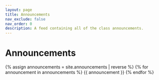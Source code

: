 ```yaml
---
layout: page
title: Announcements
nav_exclude: false
nav_order: 0
description: A feed containing all of the class announcements.
---
```


# Announcements

<!-- Announcements are stored in the `_announcements` directory and rendered according to the layout file, `_layouts/announcement.html`. -->

{% assign announcements = site.announcements | reverse %}
{% for announcement in announcements %}
{{ announcement }}
{% endfor %}
